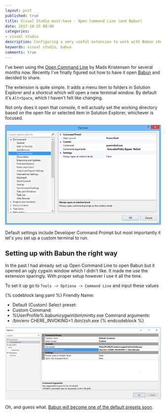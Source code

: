```yaml
---
layout: post
published: true
title: Visual Studio must-have - Open Command Line (and Babun)
date: 2017-10-25 08:00
categories:
- visual studio
description: Configuring a very useful extension to work with Babun shell
keywords: visual studio, babun
comments: true
---
```


I've been using the [Open Command Line](https://marketplace.visualstudio.com/items?itemName=MadsKristensen.OpenCommandLine)
by Mads Kristensen for several months now. Recently I've finally figured out how to have it open [Babun][Babun] and
decided to share.

<!--more-->

The extension is quite simple. It adds a menu item to folders in Solution Explorer and a shortcut which will open a new
terminal window. By default it's `Alt+Space`, which I haven't felt like changing.

Not only does it open that console, it will actually set the working directory based on the open file or selected item in
Solution Explorer, whichever is focused.

![open cmd](/images/open-cmd.png)

Default settings include Developer Command Prompt but most importantly it let's you set up a custom terminal to run.

## Setting up with Babun the right way

In the past I had already set up Open Command Line to open Babun but it opened an ugly cygwin window which I didn't like.
It made me use the extension sparingly. With proper setup however I use it all the time.

To set it up go to `Tools -> Optiona -> Command Line` and input these values

{% codeblock lang:yaml %}
Friendly Name:
  - Default (Custom)
Select preset:
  - Custom
Command:
  - %UserProfile%\.babun\cygwin\bin\mintty.exe
Command arguments:  
  - /bin/env CHERE_INVOKING=1 /bin/zsh.exe
{% endcodeblock %}

![open cmd](/images/open-cmd-babun.png)

Oh, and guess what. [Babun will become one of the default presets soon](https://github.com/madskristensen/OpenCommandLine/pull/60).

[Babun]: http://babun.github.io

